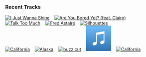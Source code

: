 ### Recent Tracks
[<img src='https://lastfm.freetls.fastly.net/i/u/300x300/bd2a43c953c5cedda1e2dca2af403d82.png' width='16%' height='16%' alt='I Just Wanna Shine'>](https://www.last.fm/music/fitz%2band%2bthe%2btantrums/_/i%2bjust%2bwanna%2bshine)&nbsp;&nbsp;&nbsp;&nbsp;[<img src='https://lastfm.freetls.fastly.net/i/u/300x300/5da585a71460c0448c4e8ea5071bf9ec.png' width='16%' height='16%' alt='Are You Bored Yet? (feat. Clairo)'>](https://www.last.fm/music/wallows/_/are%2byou%2bbored%2byet%253f%2b%2528feat.%2bclairo%2529)&nbsp;&nbsp;&nbsp;&nbsp;[<img src='https://lastfm.freetls.fastly.net/i/u/300x300/3532bbb4e68aedb24c382afb1542fbc8.png' width='16%' height='16%' alt='Talk Too Much'>](https://www.last.fm/music/coin/_/talk%2btoo%2bmuch)&nbsp;&nbsp;&nbsp;&nbsp;[<img src='https://lastfm.freetls.fastly.net/i/u/300x300/2c537d11c2c64ba6efa0ccd9d94b4c69.png' width='16%' height='16%' alt='Fred Astaire'>](https://www.last.fm/music/jukebox%2bthe%2bghost/_/fred%2bastaire)&nbsp;&nbsp;&nbsp;&nbsp;[<img src='https://lastfm.freetls.fastly.net/i/u/300x300/7e31f937983c21353e7871432499e54a.png' width='16%' height='16%' alt='Silhouettes'>](https://www.last.fm/music/colony%2bhouse/_/silhouettes)&nbsp;&nbsp;&nbsp;&nbsp;<br>[<img src='https://lastfm.freetls.fastly.net/i/u/300x300/2ea0ff8a821cfef98eb0e88be2b2db32.png' width='16%' height='16%' alt='California'>](https://www.last.fm/music/girlfriends/_/california)&nbsp;&nbsp;&nbsp;&nbsp;[<img src='https://lastfm.freetls.fastly.net/i/u/300x300/5e4f6cbd598c5d7723e57d079287874a.png' width='16%' height='16%' alt='Alaska'>](https://www.last.fm/music/little%2bhurt/_/alaska)&nbsp;&nbsp;&nbsp;&nbsp;[<img src='https://lastfm.freetls.fastly.net/i/u/300x300/7df4fd32a06f0af9bc72e93d2ac528a7.png' width='16%' height='16%' alt='buzz cut'>](https://www.last.fm/music/lovelytheband/_/buzz%2bcut)&nbsp;&nbsp;&nbsp;&nbsp;[<img src='https://github.com/atfinke/atfinke/blob/master/placeholder.jpeg?raw=true' width='16%' height='16%' alt='Freakin Out on the Interstate'>](https://www.last.fm/music/briston%2bmaroney/_/freakin%2527%2bout%2bon%2bthe%2binterstate)&nbsp;&nbsp;&nbsp;&nbsp;[<img src='https://lastfm.freetls.fastly.net/i/u/300x300/2ea0ff8a821cfef98eb0e88be2b2db32.png' width='16%' height='16%' alt='California'>](https://www.last.fm/music/girlfriends/_/california)&nbsp;&nbsp;&nbsp;&nbsp;<br>